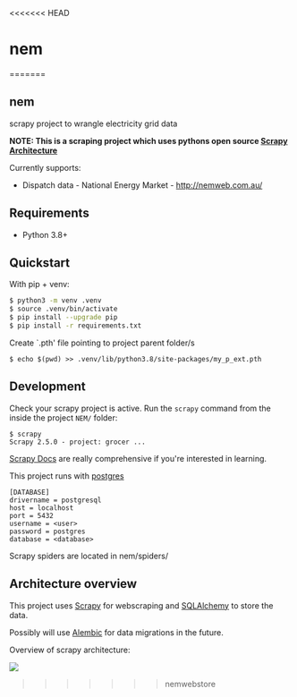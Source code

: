 <<<<<<< HEAD
# nem
=======
## nem

scrapy project to wrangle electricity grid data

**NOTE: This is a scraping project which uses pythons open source [Scrapy Architecture](https://scrapy.org/)**

Currently supports:

- Dispatch data - National Energy Market - http://nemweb.com.au/

## Requirements

 * Python 3.8+

## Quickstart

With pip + venv:

```sh
$ python3 -m venv .venv
$ source .venv/bin/activate
$ pip install --upgrade pip
$ pip install -r requirements.txt
```

Create `.pth' file pointing to project parent folder/s
```
$ echo $(pwd) >> .venv/lib/python3.8/site-packages/my_p_ext.pth
```

## Development

Check your scrapy project is active. Run the `scrapy` command from the inside the project `NEM/` folder:

```
$ scrapy
Scrapy 2.5.0 - project: grocer ...
```

[Scrapy Docs](https://scrapy.org/) are really comprehensive if you're interested in learning.

This project runs with [postgres](https://www.postgresql.org/download/)

```
[DATABASE]
drivername = postgresql
host = localhost
port = 5432
username = <user>
password = postgres
database = <database>
```

Scrapy spiders are located in nem/spiders/

## Architecture overview

This project uses [Scrapy](https://scrapy.org/) for webscraping and [SQLAlchemy](https://www.sqlalchemy.org/) to store the data.

Possibly will use [Alembic](https://alembic.sqlalchemy.org/en/latest/) for data migrations in the future.

Overview of scrapy architecture:

![](https://docs.scrapy.org/en/latest/_images/scrapy_architecture_02.png)

>>>>>>> nemwebstore
